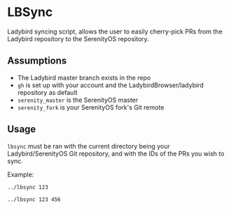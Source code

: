 # LBSync
Ladybird syncing script, allows the user to easily cherry-pick PRs from the Ladybird repository to the SerenityOS repository.

## Assumptions
* The Ladybird master branch exists in the repo
* `gh` is set up with your account and the LadybirdBrowser/ladybird repository as default
* `serenity_master` is the SerenityOS master
* `serenity_fork` is your SerenityOS fork's Git remote

## Usage
`lbsync` must be ran with the current directory being your Ladybird/SerenityOS Git repository, and with the IDs of the PRs you wish to sync.

Example:
```
../lbsync 123
```
```
../lbsync 123 456
```
